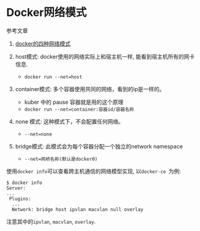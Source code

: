 # Docker网络模式

参考文章

1. [docker的四种网络模式](http://www.cnblogs.com/frankielf0921/p/5822699.html)

1. host模式: docker使用的网络实际上和宿主机一样, 能看到宿主机所有的网卡信息.
    - `docker run --net=host`
2. container模式: 多个容器使用共同的网络，看到的ip是一样的。
    - kuber 中的 pause 容器就是用的这个原理
    - `docker run --net=container:容器id/容器名称`
3. none 模式: 这种模式下，不会配置任何网络。
    - `--net=none`
4. bridge模式: 此模式会为每个容器分配一个独立的network namespace
    - `--net=网桥名称(默认是docker0)`

使用`docker info`可以查看跨主机通信的网络模型实现, 以`docker-ce `为例:

```
$ docker info
Server:
...
 Plugins:
  ...
  Network: bridge host ipvlan macvlan null overlay
```

注意其中的`ipvlan`, `macvlan`, `overlay`.
